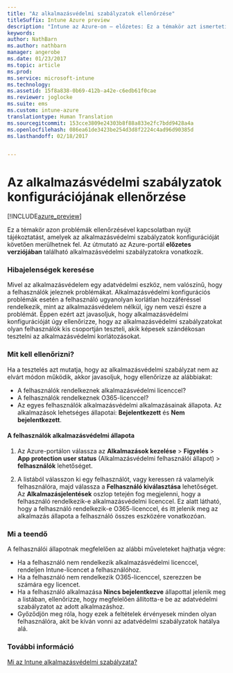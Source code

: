 ```yaml
---
title: "Az alkalmazásvédelmi szabályzatok ellenőrzése"
titleSuffix: Intune Azure preview
description: "Intune az Azure-on – előzetes: Ez a témakör azt ismerteti, hogyan tesztelheti és ellenőrizheti, hogy az alkalmazásvédelmi szabályzat konfigurációja és működése megfelelő-e."
keywords: 
author: NathBarn
ms.author: nathbarn
manager: angerobe
ms.date: 01/23/2017
ms.topic: article
ms.prod: 
ms.service: microsoft-intune
ms.technology: 
ms.assetid: 15f8a838-0b69-412b-a42e-c6edb61f0cae
ms.reviewer: joglocke
ms.suite: ems
ms.custom: intune-azure
translationtype: Human Translation
ms.sourcegitcommit: 153cce3809e24303b8f88a833e2fc7bdd9428a4a
ms.openlocfilehash: 086ea61de3423be254d3d8f2224c4ad96d90385d
ms.lasthandoff: 02/18/2017


---
```


# <a name="how-to-validate-your-app-protection-policy-setup"></a>Az alkalmazásvédelmi szabályzatok konfigurációjának ellenőrzése

[!INCLUDE[azure_preview](../includes/azure_preview.md)]


Ez a témakör azon problémák ellenőrzésével kapcsolatban nyújt tájékoztatást, amelyek az alkalmazásvédelmi szabályzatok konfigurációját követően merülhetnek fel. Az útmutató az Azure-portál **előzetes verziójában** található alkalmazásvédelmi szabályzatokra vonatkozik.

### <a name="checking-for-symptoms"></a>Hibajelenségek keresése
Mivel az alkalmazásvédelem egy adatvédelmi eszköz, nem valószínű, hogy a felhasználók jeleznek problémákat. Alkalmazásvédelmi konfigurációs problémák esetén a felhasználó ugyanolyan korlátlan hozzáféréssel rendelkezik, mint az alkalmazásvédelem nélkül, így nem veszi észre a problémát. Éppen ezért azt javasoljuk, hogy alkalmazásvédelmi konfigurációját úgy ellenőrizze, hogy az alkalmazásvédelmi szabályzatokat olyan felhasználók kis csoportján teszteli, akik képesek szándékosan tesztelni az alkalmazásvédelmi korlátozásokat.


### <a name="what-to-check"></a>Mit kell ellenőrizni?

Ha a tesztelés azt mutatja, hogy az alkalmazásvédelmi szabályzat nem az elvárt módon működik, akkor javasoljuk, hogy ellenőrizze az alábbiakat:

- A felhasználók rendelkeznek alkalmazásvédelmi licenccel?
- A felhasználók rendelkeznek O365-licenccel?
- Az egyes felhasználók alkalmazásvédelmi alkalmazásainak állapota. Az alkalmazások lehetséges állapotai: **Bejelentkezett** és **Nem bejelentkezett**.

#### <a name="user-app-protection-status"></a>A felhasználók alkalmazásvédelmi állapota
1. Az Azure-portálon válassza az **Alkalmazások kezelése** > **Figyelés** >  **App protection user status** (Alkalmazásvédelmi felhasználói állapot) > **felhasználók** lehetőséget.

2. A listából válasszon ki egy felhasználót, vagy keressen rá valamelyik felhasználóra, majd válassza a **Felhasználó kiválasztása** lehetőséget. Az **Alkalmazásjelentések** oszlop tetején fog megjelenni, hogy a felhasználó rendelkezik-e alkalmazásvédelmi licenccel. Ez alatt látható, hogy a felhasználó rendelkezik-e O365-licenccel, és itt jelenik meg az alkalmazás állapota a felhasználó összes eszközére vonatkozóan.



### <a name="what-to-do"></a>Mi a teendő
A felhasználói állapotnak megfelelően az alábbi műveleteket hajthatja végre:

- Ha a felhasználó nem rendelkezik alkalmazásvédelmi licenccel, rendeljen Intune-licencet a felhasználóhoz.
- Ha a felhasználó nem rendelkezik O365-licenccel, szerezzen be számára egy licencet.
- Ha a felhasználó alkalmazása **Nincs bejelentkezve** állapottal jelenik meg a listában, ellenőrizze, hogy megfelelően állította-e be az adatvédelmi szabályzatot az adott alkalmazáshoz.
- Győződjön meg róla, hogy ezek a feltételek érvényesek minden olyan felhasználóra, akit be kíván vonni az adatvédelmi szabályzatok hatálya alá.

### <a name="see-also"></a>További információ

[Mi az Intune alkalmazásvédelmi szabályzata?](app-protection-policies.md)


